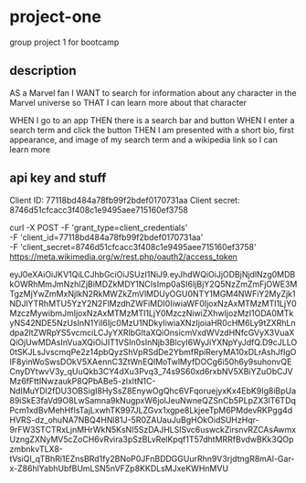 # project-one
group project 1 for bootcamp

## description

AS a Marvel fan
I WANT to search for information about any character in the Marvel universe
so THAT I can learn more about that character

WHEN I go to an app
THEN there is a search bar and button
WHEN I enter a search term and click the button
THEN I am presented with a short bio, first appearance, and image of my search term and a wikipedia link so I can learn more

## api key and stuff

Client ID:
77118bd484a78fb99f2bdef0170731aa
Client secret:
8746d51cfcacc3f408c1e9495aee715160ef3758

curl -X POST -F 'grant_type=client_credentials' \
-F 'client_id=77118bd484a78fb99f2bdef0170731aa' \
-F 'client_secret=8746d51cfcacc3f408c1e9495aee715160ef3758' \
https://meta.wikimedia.org/w/rest.php/oauth2/access_token


eyJ0eXAiOiJKV1QiLCJhbGciOiJSUzI1NiJ9.eyJhdWQiOiJjODBjNjdlNzg0MDBkOWRhMmJmNzhlZjBiMDZkMDY1NCIsImp0aSI6IjBjY2Q5NzZmZmFjOWE3MTgzMjYwZmMxNjlkN2RkMWZkZmVlMDUyOGU0NTY1MGM4NWFiY2MyZjk1NDJlYTRhMTU5YzY2N2FlMzdhZWFiMDI0IiwiaWF0IjoxNzAxMTMzMTI1LjY0MzczMywibmJmIjoxNzAxMTMzMTI1LjY0MzczNiwiZXhwIjozMzI1ODA0MTkyNS42NDE5NzUsInN1YiI6Ijc0MzU1NDkyIiwiaXNzIjoiaHR0cHM6Ly9tZXRhLndpa2ltZWRpYS5vcmciLCJyYXRlbGltaXQiOnsicmVxdWVzdHNfcGVyX3VuaXQiOjUwMDAsInVuaXQiOiJIT1VSIn0sInNjb3BlcyI6WyJiYXNpYyJdfQ.D9cJLLO0tSKJLsJvscmqPe2z14pbQyzShVpRSdDe2YbmfRpiReryMA10xDLrAshJfIgOIF8yinWoSwsDOkV5XAennC3ZtWnEQlMoTwlMyfDOCg6i50h6y9suhonvQECnyDYtwvV3y_qUuQkb3CY4dXu3Pvq3_74s9S60xd6rxbNV5XBiYZuObCJVMz6fFttINwzaukP8QPbABe5-zlxltN1C-NdIMuYDl2fDU3OBSigI8HySsZ8EnywOgQhc6VFqoruejyxKx4EbK9Ig8iBpUa89iSkE3faVd9O8LwSamna9kNugpxW6jolJeuNwneQZSnCb5PLpZX3lT6TDqPcm1xdBvMehHfIsTajLxwhTK997JLZGvx1xgpe8LkjeeTpM6PMdevRKPgg4dHVRS-dz_ohuNA7NBQ4HNl81J-5R0ZAUauJuBgHOkOidSUHzHqr-9rFW3STCTRxLjnMHrWkN5KsNI5SzDAJHLSlSvc6uswckZirsnvRZCAsAwmxUzngZXNyMV5cZoCH6vRvira3pSzBLvRelKpqf1T57dhtMRRfBvdwBKk3QOpzmbnkvTLX8-tVsiQI_qTBhRi1EZnsBRd1fy2BNoP0JFnBDDGGUurRhn9V3rjdtngR8mAl-Gar-x-Z86hlYabhUbfBUmLSN5nVFZp8KKDLsMJxeKWHnMVU